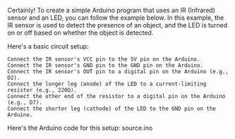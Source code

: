 Certainly! To create a simple Arduino program that uses an IR (Infrared) sensor and an LED, you can follow the example below. 
In this example, the IR sensor is used to detect the presence of an object, and the LED is turned on or off based on whether the object is detected.

Here's a basic circuit setup:

    Connect the IR sensor's VCC pin to the 5V pin on the Arduino.
    Connect the IR sensor's GND pin to the GND pin on the Arduino.
    Connect the IR sensor's OUT pin to a digital pin on the Arduino (e.g., D2).
    Connect the longer leg (anode) of the LED to a current-limiting resistor (e.g., 220Ω).
    Connect the other end of the resistor to a digital pin on the Arduino (e.g., D7).
    Connect the shorter leg (cathode) of the LED to the GND pin on the Arduino.

Here's the Arduino code for this setup:
source.ino




